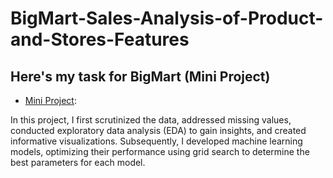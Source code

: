 # BigMart-Sales-Analysis-of-Product-and-Stores-Features

## Here's my task for BigMart (Mini Project)

- [Mini Project](https://github.com/hossama7med8666/BigMart-Sales-Analysis-of-Product-and-Stores-Features/blob/main/BigMart%20code.ipynb):

In this project, I first scrutinized the data, addressed missing values, conducted exploratory data analysis (EDA) to gain insights, 
and created informative visualizations. Subsequently, 
I developed machine learning models, optimizing their performance using grid search to determine the best parameters for each model.
